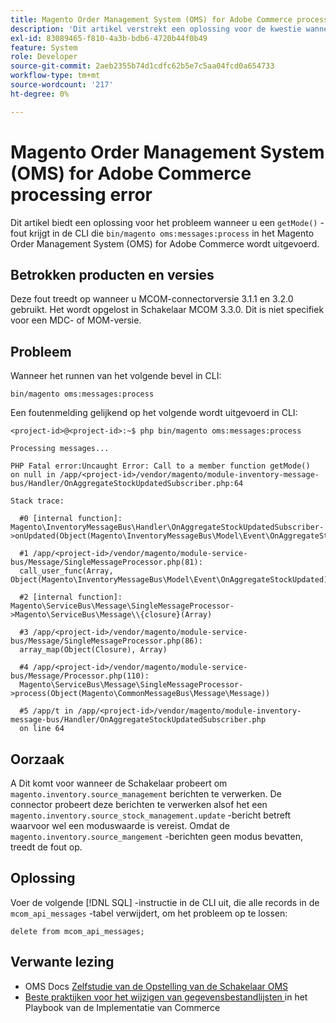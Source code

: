 ```yaml
---
title: Magento Order Management System (OMS) for Adobe Commerce processing error
description: 'Dit artikel verstrekt een oplossing voor de kwestie wanneer u een "getMode ()"fout in CLI krijgt die &grave; bin/magento :messages: proces &grave; in het Systeem van het Magento Order Management (OMS) voor Adobe Commerce in werking stelt.'
exl-id: 83089465-f810-4a3b-bdb6-4720b44f0b49
feature: System
role: Developer
source-git-commit: 2aeb2355b74d1cdfc62b5e7c5aa04fcd0a654733
workflow-type: tm+mt
source-wordcount: '217'
ht-degree: 0%

---
```


# Magento Order Management System (OMS) for Adobe Commerce processing error

Dit artikel biedt een oplossing voor het probleem wanneer u een `getMode()` -fout krijgt in de CLI die `bin/magento oms:messages:process` in het Magento Order Management System (OMS) for Adobe Commerce wordt uitgevoerd.

## Betrokken producten en versies

Deze fout treedt op wanneer u MCOM-connectorversie 3.1.1 en 3.2.0 gebruikt. Het wordt opgelost in Schakelaar MCOM 3.3.0. Dit is niet specifiek voor een MDC- of MOM-versie.

## Probleem

Wanneer het runnen van het volgende bevel in CLI:

`bin/magento oms:messages:process`

Een foutenmelding gelijkend op het volgende wordt uitgevoerd in CLI:

```
<project-id>@<project-id>:~$ php bin/magento oms:messages:process

Processing messages...

PHP Fatal error:Uncaught Error: Call to a member function getMode()
on null in /app/<project-id>/vendor/magento/module-inventory-message-bus/Handler/OnAggregateStockUpdatedSubscriber.php:64

Stack trace:

  #0 [internal function]: Magento\InventoryMessageBus\Handler\OnAggregateStockUpdatedSubscriber->onUpdated(Object(Magento\InventoryMessageBus\Model\Event\OnAggregateStockUpdated))

  #1 /app/<project-id>/vendor/magento/module-service-bus/Message/SingleMessageProcessor.php(81):
  call_user_func(Array, Object(Magento\InventoryMessageBus\Model\Event\OnAggregateStockUpdated))

  #2 [internal function]: Magento\ServiceBus\Message\SingleMessageProcessor->Magento\ServiceBus\Message\\{closure}(Array)

  #3 /app/<project-id>/vendor/magento/module-service-bus/Message/SingleMessageProcessor.php(86):
  array_map(Object(Closure), Array)

  #4 /app/<project-id>/vendor/magento/module-service-bus/Message/Processor.php(110):
  Magento\ServiceBus\Message\SingleMessageProcessor->process(Object(Magento\CommonMessageBus\Message\Message))

  #5 /app/t in /app/<project-id>/vendor/magento/module-inventory-message-bus/Handler/OnAggregateStockUpdatedSubscriber.php
  on line 64
```

## Oorzaak

A
Dit komt voor wanneer de Schakelaar probeert om `magento.inventory.source_management` berichten te verwerken. De connector probeert deze berichten te verwerken alsof het een `magento.inventory.source_stock_management.update` -bericht betreft waarvoor wel een moduswaarde is vereist. Omdat de `magento.inventory.source_mangement` -berichten geen modus bevatten, treedt de fout op.

## Oplossing

Voer de volgende [!DNL SQL] -instructie in de CLI uit, die alle records in de `mcom_api_messages` -tabel verwijdert, om het probleem op te lossen:

`delete from mcom_api_messages;`

## Verwante lezing

* OMS Docs [ Zelfstudie van de Opstelling van de Schakelaar OMS ](https://commerce-docs.github.io/oms-documentation-archive/integration/connector/setup-tutorial/)
* [ Beste praktijken voor het wijzigen van gegevensbestandlijsten ](https://experienceleague.adobe.com/en/docs/commerce-operations/implementation-playbook/best-practices/development/modifying-core-and-third-party-tables#why-adobe-recommends-avoiding-modifications) in het Playbook van de Implementatie van Commerce
